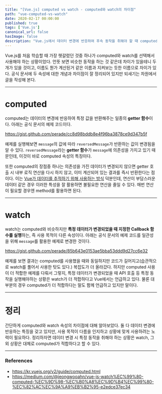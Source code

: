 ```yaml
---
title: "[Vue.js] computed vs watch - computed와 watch의 차이점"
path: "vue-computed-vs-watch"
date: 2020-02-17 00:00:00
published: true
tags: ['Vue.js']
canonical_url: false
hasImage: false
description: "Vue.js에서 데이터 변경에 반응하여 후속 동작을 취해야 할 때 computed와 watch 속성을 흔히 사용한다. 언뜻 비슷해 보이는 두 속성의 차이점은 무엇인지, 상황 별로 어느 것을 사용해야 적합한지 알아본다."
---
```


Vue.js를 처음 학습할 때 가장 헷갈렸던 것중 하나가 computed와 watch를 선택해서 사용해야 하는 상황이었다. 언뜻 보면 비슷한 동작을 하는 것 같은데 차이가 있을테니 두 개가 있을 것이고, 이름도 뭔가 계산된거 같은 이름과 지켜보는 듯한 이름으로 차이가 있다. 공식 문서에 두 속성에 대한 개념과 차이점이 잘 정리되어 있지만 되새기는 차원에서 글을 작성해 본다.

***

# computed

computed는 데이터의 변경에 반응하여 특정 값을 반환해주는 일종의 **getter 함수**이다. 아래는 공식 문서의 예제 코드이다.

https://gist.github.com/perade/cc8d98bddb8e4f96ba3878ce9d347b5f

예제를 실행해보면 `message`의 값에 따라 `reversedMessage`가 반환하는 값이 변경됨을 알 수 있다. `reversedMessage`라는 **getter 함수**가 `message`에 의존성을 가지고 있기 때문인데, 이것이 바로 computed 속성의 특징이다.

또한 computed의 장점중 하나는 의존성을 가진 데이터가 변경되지 않으면 getter 호출 시 내부 로직 연산을 다시 하지 않고, 이미 계산되어 있는 결과를 즉시 반환한다는 점이다. 이는 [Vue가 데이터를 추적하기 위해 사용하는 방식](https://kr.vuejs.org/v2/guide/reactivity.html#%EB%B3%80%EA%B2%BD-%EB%82%B4%EC%9A%A9%EC%9D%84-%EC%B6%94%EC%A0%81%ED%95%98%EB%8A%94-%EB%B0%A9%EB%B2%95) 덕분인데, 연산이 부담스러운 데이터 같은 경우 이러한 특성을 잘 활용하면 불필요한 연산을 줄일 수 있다. 매번 연산이 필요할 경우엔 method를 활용하면 된다.

***

# watch

watch는 computed와 비슷하지만 **특정 데이터가 변경되었을 때 지정한 Callback 함수를 실행**하는, 즉 사용 목적이 다른 속성이다. 아래는 공식 문서의 예제 코드를 일관성을 위해 `message`를 활용한 예제로 변경한 것이다.

https://gist.github.com/perade/85b643e0153ae5bba53ddd9d27cc6e32

예제를 보면 결과는 computed를 사용했을 때와 동일하지만 코드가 길어지고(습관적으로 watch를 풀어서 사용한 탓도 있다.) 복잡도가 더 올라갔다. 하지만 computed 사용이 더 적합한 예제를 다뤄서 그렇지, 특정 데이터가 변경되었을 때 API 호출 등 특정 동작을 실행해야하는 상황은 watch가 더 적합하다고 Vue에서는 언급하고 있다. 물론 대부분의 경우 computed가 더 적합하다는 말도 함께 언급하고 있지만 말이다.

***

# 정리

간단하게 computed와 watch 속성의 차이점에 대해 알아보았다. 둘 다 데이터 변경에 반응하는 특징을 갖고 있지만, 사용 목적이 다름을 인지하고 상황에 맞게 사용하려는 노력이 필요하다. 정리하자면 데이터 변경 시 특정 동작을 취해야 하는 상황은 watch, 그 외 상황은 대체로 computed가 적합하다고 할 수 있다.

***

### References

- https://kr.vuejs.org/v2/guide/computed.html
- https://medium.com/@jeongwooahn/vue-js-watch%EC%99%80-computed-%EC%9D%98-%EC%B0%A8%EC%9D%B4%EC%99%80-%EC%82%AC%EC%9A%A9%EB%B2%95-e2edce37ec34